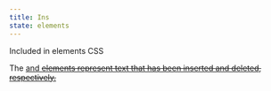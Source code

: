 ```yaml
---
title: Ins
state: elements
---
```

Included in elements CSS


The <ins> and <del> elements represent text that has been inserted and deleted, respectively.